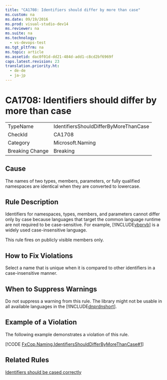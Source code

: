 ```yaml
---
title: "CA1708: Identifiers should differ by more than case"
ms.custom: na
ms.date: 09/19/2016
ms.prod: visual-studio-dev14
ms.reviewer: na
ms.suite: na
ms.technology: 
  - vs-devops-test
ms.tgt_pltfrm: na
ms.topic: article
ms.assetid: dac0f01d-dd21-484d-add1-c8cd2bf6969f
caps.latest.revision: 23
translation.priority.ht: 
  - de-de
  - ja-jp
---
```

# CA1708: Identifiers should differ by more than case
|||  
|-|-|  
|TypeName|IdentifiersShouldDifferByMoreThanCase|  
|CheckId|CA1708|  
|Category|Microsoft.Naming|  
|Breaking Change|Breaking|  
  
## Cause  
 The names of two types, members, parameters, or fully qualified namespaces are identical when they are converted to lowercase.  
  
## Rule Description  
 Identifiers for namespaces, types, members, and parameters cannot differ only by case because languages that target the common language runtime are not required to be case-sensitive. For example, [!INCLUDE[vbprvb](../vs140/includes/vbprvb_md.md)] is a widely used case-insensitive language.  
  
 This rule fires on publicly visible members only.  
  
## How to Fix Violations  
 Select a name that is unique when it is compared to other identifiers in a case-insensitive manner.  
  
## When to Suppress Warnings  
 Do not suppress a warning from this rule. The library might not be usable in all available languages in the [!INCLUDE[dnprdnshort](../vs140/includes/dnprdnshort_md.md)].  
  
## Example of a Violation  
 The following example demonstrates a violation of this rule.  
  
 [!CODE [FxCop.Naming.IdentifiersShouldDifferByMoreThanCase#1](../CodeSnippet/VS_Snippets_CodeAnalysis/FxCop.Naming.IdentifiersShouldDifferByMoreThanCase#1)]  
  
## Related Rules  
 [Identifiers should be cased correctly](../vs140/CA1709--Identifiers-should-be-cased-correctly.md)